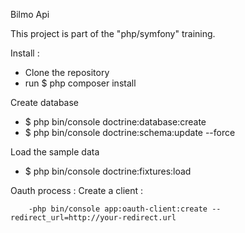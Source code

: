 Bilmo Api

This project is part of the "php/symfony" training.

Install :
  - Clone the repository
  - run $ php composer install
  
Create database
  - $ php bin/console doctrine:database:create
  - $ php bin/console doctrine:schema:update --force
  
Load the sample data
  - $ php bin/console doctrine:fixtures:load

Oauth process :
    Create a client :
  
        -php bin/console app:oauth-client:create -- redirect_url=http://your-redirect.url
    
